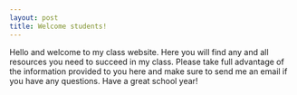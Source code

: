 ```yaml
---
layout: post
title: Welcome students!
---
```


Hello and welcome to my class website. Here you will find any and all resources you need to succeed in my class. Please take full advantage of the information provided to you here and make sure to send me an email if you have any questions. Have a great school year!
